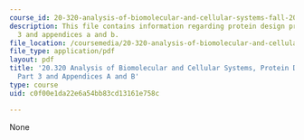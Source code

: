 ```yaml
---
course_id: 20-320-analysis-of-biomolecular-and-cellular-systems-fall-2012
description: This file contains information regarding protein design project - part
  3 and appendices a and b.
file_location: /coursemedia/20-320-analysis-of-biomolecular-and-cellular-systems-fall-2012/c0f00e1da22e6a54bb83cd13161e758c_MIT20_320F12_Pr_De_Pro_Pa3.pdf
file_type: application/pdf
layout: pdf
title: '20.320 Analysis of Biomolecular and Cellular Systems, Protein Design Project:
  Part 3 and Appendices A and B'
type: course
uid: c0f00e1da22e6a54bb83cd13161e758c

---
```

None